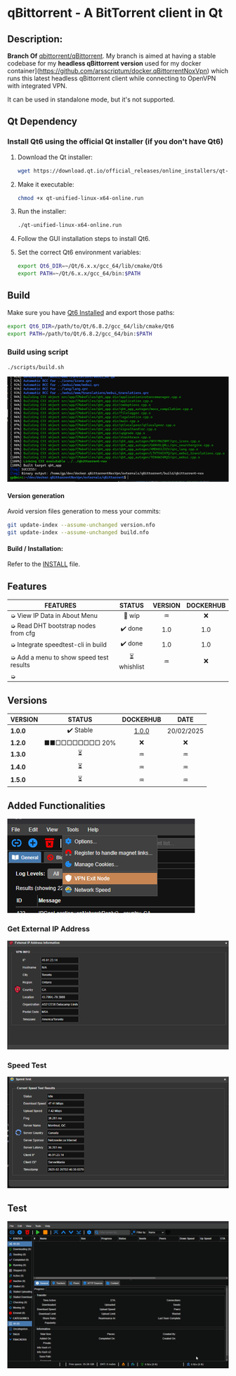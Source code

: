 # qBittorrent - A BitTorrent client in Qt

## Description:

**Branch Of** [qbittorrent/qBittorrent](https://github.com/qbittorrent/qBittorrent). My branch is aimed at having a stable codebase for my **headless qBittorrent version** used for my docker container](https://github.com/arsscriptum/docker.qBittorrentNoxVpn) which runs this latest headless qBittorrent client while connecting to OpenVPN with integrated VPN.

It can be used in standalone mode, but it's not supported.

## Qt Dependency 

### Install Qt6 using the official Qt installer (if you don't have Qt6)

1. Download the Qt installer:
   ```sh
   wget https://download.qt.io/official_releases/online_installers/qt-unified-linux-x64-online.run
   ```
2. Make it executable:
   ```sh
   chmod +x qt-unified-linux-x64-online.run
   ```
3. Run the installer:
   ```sh
   ./qt-unified-linux-x64-online.run
   ```
4. Follow the GUI installation steps to install Qt6.

5. Set the correct Qt6 environment variables:
   ```sh
   export Qt6_DIR=~/Qt/6.x.x/gcc_64/lib/cmake/Qt6
   export PATH=~/Qt/6.x.x/gcc_64/bin:$PATH
   ```

## Build 

Make sure you have [Qt6 Installed](https://doc.qt.io/qt-6/get-and-install-qt.html) and export those paths:

```bash
export Qt6_DIR=/path/to/Qt/6.8.2/gcc_64/lib/cmake/Qt6
export PATH=/path/to/Qt/6.8.2/gcc_64/bin:$PATH
```


### Build using script

```
./scripts/build.sh
```

![ss](doc/img/ss.png)

#### Version generation

Avoid version files generation to mess your commits:

```bash
git update-index --assume-unchanged version.nfo
git update-index --assume-unchanged build.nfo
```

#### Build / Installation:

Refer to the [INSTALL](INSTALL) file.

## Features

| **FEATURES**                            |  **STATUS** | **VERSION** | **DOCKERHUB** |
|-----------------------------------------|:-----------:|:-----------:|:-------------:|
| ➭ View IP Data in About Menu            |    🚧 wip    |      ♒︎      |       ❌       |
| ➭ Read DHT bootstrap nodes from cfg     |    ✔️ done   |     1.0     |      1.0      |
| ➭ Integrate speedtest-cli in build      |    ✔️ done   |     1.0     |      1.0      |
| ➭ Add a menu to show speed test results | ⏳ whishlist |      ♒︎      |       ❌       |
| ➭                                       |             |             |               |


## Versions

| **VERSION** |   **STATUS**   | **DOCKERHUB** |  **DATE**  |
|-------------|:--------------:|:-------------:|:----------:|
|  **1.0.0**  |    ✔️ Stable    |     [1.0.0](https://hub.docker.com/repository/docker/arsscriptum/qbittorrentvpn/tags/1.0/sha256-eb4e39680cf805d838f765a137169f51463704ccab2dc66cfd700b1eb60178cd)     | 20/02/2025 |
|  **1.2.0**  | ■■□□□□□□□□ 20% |       ❌       |      ❌     |
|  **1.3.0**  |        ⏳       |       ♒︎       |      ♒︎     |
|  **1.4.0**  |        ⏳       |       ♒︎       |      ♒︎     |
|  **1.5.0**  |        ⏳       |       ♒︎       |      ♒︎     |





## Added Functionalities

![menu](doc/img/menu.png)

### Get External IP Address

![ip](doc/img/ip.png)

### Speed Test

![st](doc/img/st.png)

## Test

![test](doc/img/test.gif)